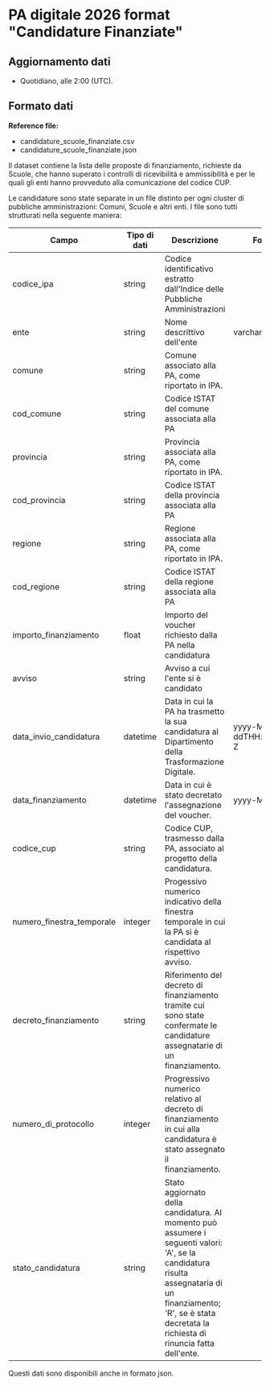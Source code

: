 # PA digitale 2026 format "Candidature Finanziate"

## Aggiornamento dati
- Quotidiano, alle 2:00 (UTC). 

## Formato dati

**Reference file:** 
* candidature_scuole_finanziate.csv<br>
* candidature_scuole_finanziate.json<br>

Il dataset contiene la lista delle proposte di finanziamento, richieste da Scuole, che hanno superato i controlli di ricevibilità e ammissibilità e per le quali gli enti hanno provveduto alla comunicazione del codice CUP. 

Le candidature sono state separate in un file distinto per ogni cluster di pubbliche amministrazioni: Comuni, Scuole e altri enti.
I file sono tutti strutturati nella seguente maniera:

| Campo | Tipo di dati | Descrizione | Formato |
| --- | --- | --- | --- |
| codice_ipa | string | Codice identificativo estratto dall'Indice delle Pubbliche Amministrazioni | |
| ente | string | Nome descrittivo dell'ente | varchar(250) |
| comune | string | Comune associato alla PA, come riportato in IPA. | |
| cod_comune | string | Codice ISTAT del comune associata alla PA | |
| provincia | string | Provincia associata alla PA, come riportato in IPA. | |
| cod_provincia | string | Codice ISTAT della provincia associata alla PA | |
| regione | string | Regione associata alla PA, come riportato in IPA. | |
| cod_regione | string | Codice ISTAT della regione associata alla PA | |
| importo_finanziamento | float | Importo del voucher richiesto dalla PA nella candidatura | |
| avviso | string | Avviso a cui l'ente si è candidato | |
| data_invio_candidatura | datetime | Data in cui la PA ha trasmetto la sua candidatura al Dipartimento della Trasformazione Digitale.  | yyyy-MM-ddTHH:mm:ss.SSS Z|
| data_finanziamento | datetime | Data in cui è stato decretato l'assegnazione del voucher. | yyyy-MM-dd |
| codice_cup| string | Codice CUP, trasmesso dalla PA, associato al progetto della candidatura. | |
| numero_finestra_temporale | integer | Progessivo numerico indicativo della finestra temporale in cui la PA si è candidata al rispettivo avviso. | |
| decreto_finanziamento | string | Riferimento del decreto di finanziamento tramite cui sono state confermate le candidature assegnatarie di un finanziamento.| |
| numero_di_protocollo | integer | Progressivo numerico relativo al decreto di finanziamento in cui alla candidatura è stato assegnato il finanziamento.| |
| stato_candidatura | string | Stato aggiornato della candidatura. Al momento può assumere i seguenti valori: 'A', se la candidatura risulta assegnataria di un finanziamento; 'R', se è stata decretata la richiesta di rinuncia fatta dell'ente.  | |

Questi dati sono disponibili anche in formato json.
